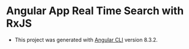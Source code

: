 # Angular App Real Time Search with RxJS

- This project was generated with [Angular CLI](https://github.com/angular/angular-cli) version 8.3.2.


